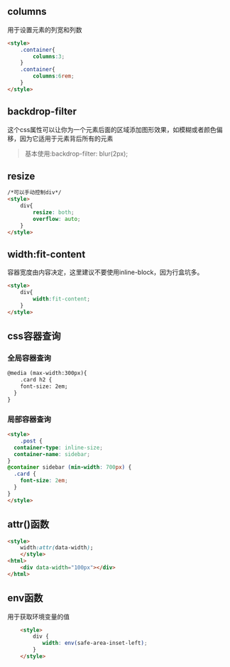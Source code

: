 ## columns
用于设置元素的列宽和列数
```html
<style>
    .container{
        columns:3;
    }
    .container{
        columns:6rem;
    }
</style>
```

## backdrop-filter
这个css属性可以让你为一个元素后面的区域添加图形效果，如模糊或者颜色偏移，因为它适用于元素背后所有的元素
> 基本使用:backdrop-filter: blur(2px);

## resize
```html
/*可以手动控制div*/
<style>
    div{
        resize: both;
		overflow: auto;
    }
</style>
```

## width:fit-content
容器宽度由内容决定，这里建议不要使用inline-block，因为行盒坑多。
```html
<style>
    div{
        width:fit-content;
    }
</style>
```

## css容器查询
### 全局容器查询
```html
@media (max-width:300px){
    .card h2 {
    font-size: 2em;
  }
}
```
### 局部容器查询
```html
<style>
    .post {
  container-type: inline-size;
  container-name: sidebar;
}
@container sidebar (min-width: 700px) {
  .card {
    font-size: 2em;
  }
}
</style>
```
## attr()函数
```html
<style>
    width:attr(data-width);
    </style>
<html>
    <div data-width="100px"></div>
</html>
```

## env函数
用于获取环境变量的值
```html
    <style>
        div {
           width: env(safe-area-inset-left);
        }
    </style>
```